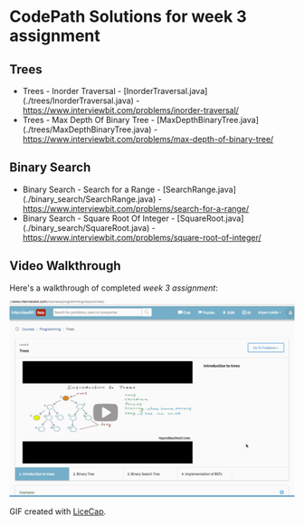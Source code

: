 # CodePath Solutions for week 3 assignment 


## Trees

* Trees - Inorder Traversal - [InorderTraversal.java] (./trees/InorderTraversal.java) - https://www.interviewbit.com/problems/inorder-traversal/
* Trees - Max Depth Of Binary Tree - [MaxDepthBinaryTree.java] (./trees/MaxDepthBinaryTree.java) - https://www.interviewbit.com/problems/max-depth-of-binary-tree/

##  Binary Search

* Binary Search - Search for a Range - [SearchRange.java] (./binary_search/SearchRange.java) - https://www.interviewbit.com/problems/search-for-a-range/
* Binary Search - Square Root Of Integer - [SquareRoot.java] (./binary_search/SquareRoot.java) - https://www.interviewbit.com/problems/square-root-of-integer/


## Video Walkthrough 

Here's a walkthrough of completed *week 3 assignment*:

<img src='./interviewbit-week3.gif' title='Video Walkthrough' width='' alt='Video Walkthrough' />

GIF created with [LiceCap](http://www.cockos.com/licecap/).
